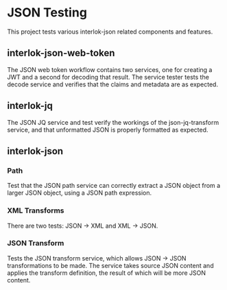 # JSON Testing

This project tests various interlok-json related components and
features.

## interlok-json-web-token

The JSON web token workflow contains two services, one for creating a
JWT and a second for decoding that result. The service tester tests the
decode service and verifies that the claims and metadata are as
expected.

## interlok-jq

The JSON JQ service and test verify the workings of the
json-jq-transform service, and that unformatted JSON is properly
formatted as expected.

## interlok-json

### Path

Test that the JSON path service can correctly extract a JSON object from
a larger JSON object, using a JSON path expression.

### XML Transforms

There are two tests: JSON -> XML and XML -> JSON.

### JSON Transform

Tests the JSON transform service, which allows JSON -> JSON
transformations to be made. The service takes source JSON content and
applies the transform definition, the result of which will be more JSON
content.